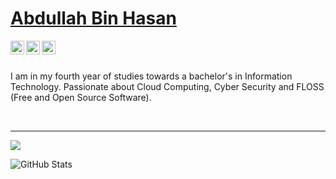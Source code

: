  # <a href="https://www.linkedin.com/in/abdullah-bin-hasan/">Abdullah Bin Hasan</a>
 
 <a href="https://twitter.com/abdulahbinhasan">
  <img align="left" alt="Ashwani's Twitter" width="22px" src="https://cdn.jsdelivr.net/npm/simple-icons@v3/icons/twitter.svg" />
</a>
<a href="https://linkedin.com/in/abdullah-bin-hasan">
  <img align="left" alt="Linkdein" width="22px" src="https://cdn.jsdelivr.net/npm/simple-icons@v3/icons/linkedin.svg" />
</a>
<a href="https://github.com/abdullah-binhasan">
  <img align="left" alt="Github" width="22px" src="https://cdn.jsdelivr.net/npm/simple-icons@v3/icons/github.svg" />
</a>

<br/>
<br/>


I am in my fourth year of studies towards a bachelor's in Information Technology. Passionate about Cloud Computing, Cyber Security and FLOSS (Free and Open Source Software).


</br>

---

<img src="https://github-readme-stats.anuraghazra1.vercel.app/api/top-langs/?username=abdullah-binhasan&layout=compact&theme=dark"/><br>






<img src="https://github-readme-stats.vercel.app/api?username=abdullah-binhasan&&show_icons=true&theme=radical&line_height=27&v=5" alt="GitHub Stats" />
 
